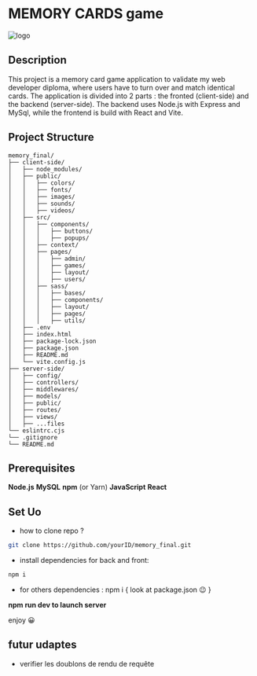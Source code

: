 # MEMORY CARDS game

![logo](https://github.com/houseOftaz/memory_final/assets/148223409/ec692db4-46c7-4284-b417-c9a5c0fbecda)

## Description

This project is a memory card game application to validate my web
developer diploma, where users have to turn over and match identical
cards.
The application is divided into 2 parts :
the fronted (client-side) and the backend (server-side). The backend
uses Node.js with Express and MySql, while the frontend is build with
React and Vite.

## Project Structure

```text
memory_final/
├── client-side/
│   ├── node_modules/
│   ├── public/
│   │   ├── colors/
│   │   ├── fonts/
│   │   ├── images/
│   │   ├── sounds/
│   │   ├── videos/
│   ├── src/
│   │   ├── components/
│   │   │   ├── buttons/
│   │   │   ├── popups/
│   │   ├── context/
│   │   ├── pages/
│   │   │   ├── admin/
│   │   │   ├── games/
│   │   │   ├── layout/
│   │   │   ├── users/
│   │   ├── sass/
│   │   │   ├── bases/
│   │   │   ├── components/
│   │   │   ├── layout/
│   │   │   ├── pages/
│   │   │   ├── utils/
│   ├── .env
│   ├── index.html
│   ├── package-lock.json
│   ├── package.json
│   ├── README.md
│   └── vite.config.js
├── server-side/
│   ├── config/
│   ├── controllers/
│   ├── middlewares/
│   ├── models/
│   ├── public/
│   ├── routes/
│   ├── views/
│   ├── ...files
└── eslintrc.cjs
└── .gitignore
└── README.md
```

## Prerequisites

**Node.js**
**MySQL**
**npm** (or Yarn)
**JavaScript**
**React**

## Set Uo

- how to clone repo ?

```bash
git clone https://github.com/yourID/memory_final.git
```

- install dependencies for back and front:

```bash
npm i
```

- for others dependencies : npm i { look at package.json :wink: }

**npm run dev to launch server**

enjoy :grinning:

## futur udaptes

- verifier les doublons de rendu de requête
